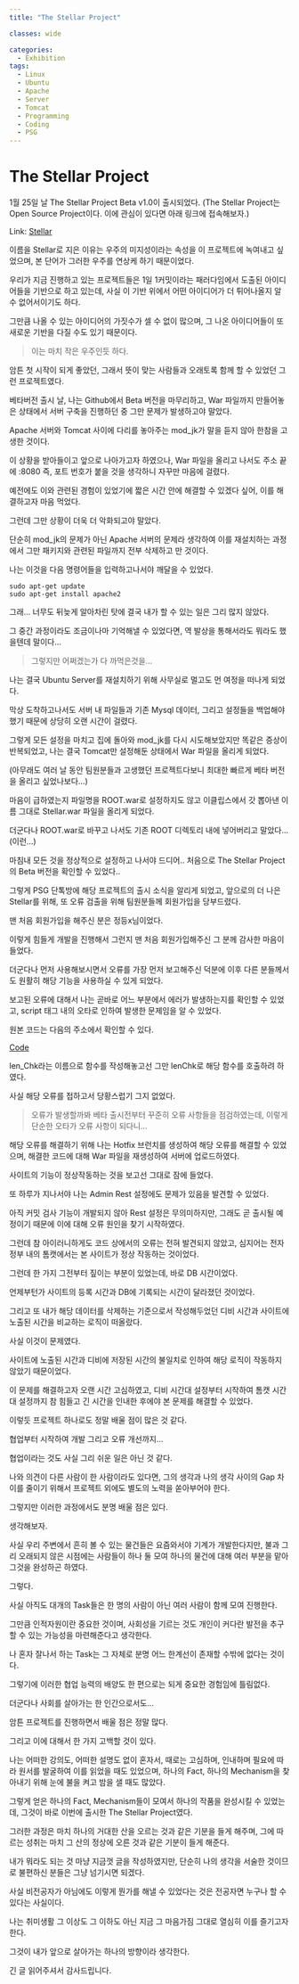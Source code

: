 ```yaml
---
title: "The Stellar Project"

classes: wide

categories:
  - Exhibition
tags:
  - Linux
  - Ubuntu
  - Apache
  - Server
  - Tomcat
  - Programming
  - Coding
  - PSG
---
```


# The Stellar Project

1월 25일 날 The Stellar Project Beta v1.0이 출시되었다.
(The Stellar Project는 Open Source Project이다. 이에 관심이 있다면 아래 링크에 접속해보자.)

Link: [Stellar](https://github.com/psgstellar/Stellar "The Stellar Project Link")

이름을 Stellar로 지은 이유는 우주의 미지성이라는 속성을 이 프로젝트에 녹여내고 싶었으며, 본 단어가 그러한 우주를 연상케 하기 때문이었다.

우리가 지금 진행하고 있는 프로젝트들은 1일 1커밋이라는 패러다임에서 도출된 아이디어들을 기반으로 하고 있는데, 사실 이 기반 위에서 어떤 아이디어가 더 튀어나올지 알 수 없어서이기도 하다.

그만큼 나올 수 있는 아이디어의 가짓수가 셀 수 없이 많으며, 그 나온 아이디어들이 또 새로운 기반을 다질 수도 있기 때문이다.

> 이는 마치 작은 우주인듯 하다.

암튼 첫 시작이 되게 좋았던, 그래서 뜻이 맞는 사람들과 오래토록 함께 할 수 있었던 그런 프로젝트였다.

베타버전 출시 날, 나는 Github에서 Beta 버전을 마무리하고, War 파일까지 만들어놓은 상태에서 서버 구축을 진행하던 중 그만 문제가 발생하고야 말았다.

Apache 서버와 Tomcat 사이에 다리를 놓아주는 mod_jk가 말을 듣지 않아 한참을 고생한 것이다.

이 상황을 받아들이고 앞으로 나아가고자 하였으나, War 파일을 올리고 나서도 주소 끝에 :8080 즉, 포트 번호가 붙을 것을 생각하니 자꾸만 마음에 걸렸다.

예전에도 이와 관련된 경험이 있었기에 짧은 시간 안에 해결할 수 있겠다 싶어, 이를 해결하고자 마음 먹었다.

그런데 그만 상황이 더욱 더 악화되고야 말았다.

단순히 mod_jk의 문제가 아닌 Apache 서버의 문제라 생각하여 이를 재설치하는 과정에서 그만 패키지와 관련된 파일까지 전부 삭제하고 만 것이다.

나는 이것을 다음 명령어들을 입력하고나서야 깨달을 수 있었다.

```shell
sudo apt-get update
sudo apt-get install apache2
```

그래... 너무도 뒤늦게 알아차린 탓에 결국 내가 할 수 있는 일은 그리 많지 않았다.

그 중간 과정이라도 조금이나마 기억해낼 수 있었다면, 역 발상을 통해서라도 뭐라도 했을텐데 말이다...

> 그렇지만 어쩌겠는가 다 까먹은것을...

나는 결국 Ubuntu Server를 재설치하기 위해 사무실로 멀고도 먼 여정을 떠나게 되었다.

막상 도착하고나서도 서버 내 파일들과 기존 Mysql 데이터, 그리고 설정들을 백업해야 했기 때문에 상당히 오랜 시간이 걸렸다.

그렇게 모든 설정을 마치고 집에 돌아와 mod_jk를 다시 시도해보았지만 똑같은 증상이 반복되었고, 나는 결국 Tomcat만 설정해둔 상태에서 War 파일을 올리게 되었다.

(아무래도 여러 날 동안 팀원분들과 고생했던 프로젝트다보니 최대한 빠르게 베타 버전을 올리고 싶었나보다...)

마음이 급하였는지 파일명을 ROOT.war로 설정하지도 않고 이클립스에서 갓 뽑아낸 이름 그대로 Stellar.war 파일을 올리게 되었다.

더군다나 ROOT.war로 바꾸고 나서도 기존 ROOT 디렉토리 내에 넣어버리고 말았다... (이런...)

마침내 모든 것을 정상적으로 설정하고 나서야 드디어.. 처음으로 The Stellar Project의 Beta 버전을 확인할 수 있었다..

그렇게 PSG 단톡방에 해당 프로젝트의 출시 소식을 알리게 되었고, 앞으로의 더 나은 Stellar를 위해, 또 오류 검출을 위해 팀원분들께 회원가입을 당부드렸다.

맨 처음 회원가입을 해주신 분은 정등x님이었다.

이렇게 힘들게 개발을 진행해서 그런지 맨 처음 회원가입해주신 그 분께 감사한 마음이 들었다.

더군다나 먼저 사용해보시면서 오류를 가장 먼저 보고해주신 덕분에 이후 다른 분들께서도 원활히 해당 기능을 사용하실 수 있게 되었다.

보고된 오류에 대해서 나는 곧바로 어느 부분에서 에러가 발생하는지를 확인할 수 있었고, script 태그 내의 오타로 인하여 발생한 문제임을 알 수 있었다.

원본 코드는 다음의 주소에서 확인할 수 있다.

[Code](https://github.com/psgstellar/Stellar/blob/7802a47bf1c4d1de815db9c173abe3bf973f2853/Stellar/src/main/webapp/WEB-INF/jsp/member/settings.jsp#L86-L92 "Code")

len_Chk라는 이름으로 함수를 작성해놓고선 그만 lenChk로 해당 함수를 호출하려 하였다.

사실 해당 오류를 접하고서 당황스럽기 그지 없었다.

> 오류가 발생할까봐 베타 출시전부터 꾸준히 오류 사항들을 점검하였는데, 이렇게 단순한 오타가 오류 사항이 되다니...

해당 오류를 해결하기 위해 나는 Hotfix 브런치를 생성하여 해당 오류를 해결할 수 있었으며, 해결한 코드에 대해 War 파일을 재생성하여 서버에 업로드하였다.

사이트의 기능이 정상작동하는 것을 보고선 그대로 잠에 들었다.

또 하루가 지나서야 나는 Admin Rest 설정에도 문제가 있음을 발견할 수 있었다.

아직 커밋 검사 기능이 개발되지 않아 Rest 설정은 무의미하지만, 그래도 곧 출시될 예정이기 때문에 이에 대해 오류 원인을 찾기 시작하였다.

그런데 참 아이러니하게도 코드 상에서의 오류는 전혀 발견되지 않았고, 심지어는 전자정부 내의 톰캣에서는 본 사이트가 정상 작동하는 것이었다.

그런데 한 가지 그전부터 짚이는 부분이 있었는데, 바로 DB 시간이었다.

언제부턴가 사이트의 등록 시간과 DB에 기록되는 시간이 달라졌던 것이었다.

그리고 또 내가 해당 데이터를 삭제하는 기준으로서 작성해두었던 디비 시간과 사이트에 노출된 시간을 비교하는 로직이 떠올랐다.

사실 이것이 문제였다.

사이트에 노출된 시간과 디비에 저장된 시간의 불일치로 인하여 해당 로직이 작동하지 않았기 때문이었다.

이 문제를 해결하고자 오랜 시간 고심하였고, 디비 시간대 설정부터 시작하여 톰캣 시간대 설정까지 참 힘들고 긴 시간을 인내한 후에야 본 문제를 해결할 수 있었다.

이렇듯 프로젝트 하나로도 정말 배울 점이 많은 것 같다.

협업부터 시작하여 개발 그리고 오류 개선까지...

협업이라는 것도 사실 그리 쉬운 일은 아닌 것 같다.

나와 의견이 다른 사람이 한 사람이라도 있다면, 그의 생각과 나의 생각 사이의 Gap 차이를 줄이기 위해서 프로젝트 외에도 별도의 노력을 쏟아부어야 한다.

그렇지만 이러한 과정에서도 분명 배울 점은 있다.

생각해보자.

사실 우리 주변에서 흔히 볼 수 있는 물건들은 요즘와서야 기계가 개발한다지만, 불과 그리 오래되지 않은 시점에는 사람들이 하나 둘 모여 하나의 물건에 대해 여러 부분을 맡아 그것을 완성하곤 하였다.

그렇다.

사실 아직도 대개의 Task들은 한 명의 사람이 아닌 여러 사람이 함께 모여 진행한다.

그만큼 인적자원이란 중요한 것이며, 사회성을 기르는 것도 개인이 커다란 발전을 추구할 수 있는 가능성을 마련해준다고 생각한다.

나 혼자 잘나서 하는 Task는 그 자체로 분명 어느 한계선이 존재할 수밖에 없다는 것이다.

그렇기에 이러한 협업 능력의 배양도 한 편으로는 되게 중요한 경험임에 틀림없다.

더군다나 사회를 살아가는 한 인간으로서도...

암튼 프로젝트를 진행하면서 배울 점은 정말 많다.

그리고 이에 대해서 한 가지 고백할 것이 있다.

나는 어떠한 강의도, 어떠한 설명도 없이 혼자서, 때로는 고심하며, 인내하며 필요에 따라 원서를 발굴하여 이를 읽었을 때도 있었으며, 하나의 Fact, 하나의 Mechanism을 찾아내기 위해 눈에 불을 켜고 밤을 샐 때도 많았다.

그렇게 얻은 하나의 Fact, Mechanism들이 모여서 하나의 작품을 완성시킬 수 있었는데, 그것이 바로 이번에 출시한 The Stellar Project였다.

그러한 과정은 마치 하나의 거대한 산을 오르는 것과 같은 기분을 들게 해주며, 그에 따르는 성취는 마치 그 산의 정상에 오른 것과 같은 기분이 들게 해준다.

내가 뭐라도 되는 것 마냥 지금껏 글을 작성하였지만, 단순히 나의 생각을 서술한 것이므로 불편하신 분들은 그냥 넘기시면 되겠다.

사실 비전공자가 아님에도 이렇게 뭔가를 해낼 수 있었다는 것은 전공자면 누구나 할 수 있다는 사실이다.

나는 취미생활 그 이상도 그 이하도 아닌 지금 그 마음가짐 그대로 열심히 이를 즐기고자 한다.

그것이 내가 앞으로 살아가는 하나의 방향이라 생각한다.

긴 글 읽어주셔서 감사드립니다.
